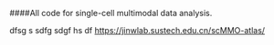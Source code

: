 ####All code for single-cell multimodal data analysis.

dfsg
s
sdfg
sdgf
hs
df
https://jinwlab.sustech.edu.cn/scMMO-atlas/
